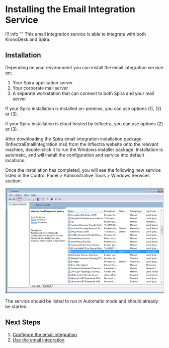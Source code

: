 # Installing the Email Integration Service

!!! info ""
    This email integration service is able to integrate with both KronoDesk and Spira.

## Installation
Depending on your environment you can install the email integration service on:

1. Your Spira application server
2. Your corporate mail server
3. A separate workstation that can connect to both Spira and your mail server

If your Spira installation is installed on-premise, you can use options (1), (2) or (3).

if your Spira installation is cloud hosted by Inflectra, you can use options (2) or (3).

After downloading the Spira email integration installation package (InflectraEmailIntegration.msi) from the Inflectra website onto the relevant machine, double-click it to run the Windows installer package. Installation is automatic, and will install the configuration and service into default locations.

Once the installation has completed, you will see the following new service listed in the Control Panel > Administrative Tools > Windows Services section:

![](img/install_1.png)

The service should be listed to run in Automatic mode and should already be started.


## Next Steps
1. [Configure the email integration](./Configuring-the-Email-Integration-Service.md)
2. [Use the email integration](./Using-the-Email-Integration-Service-with-SpiraTeam.md)
